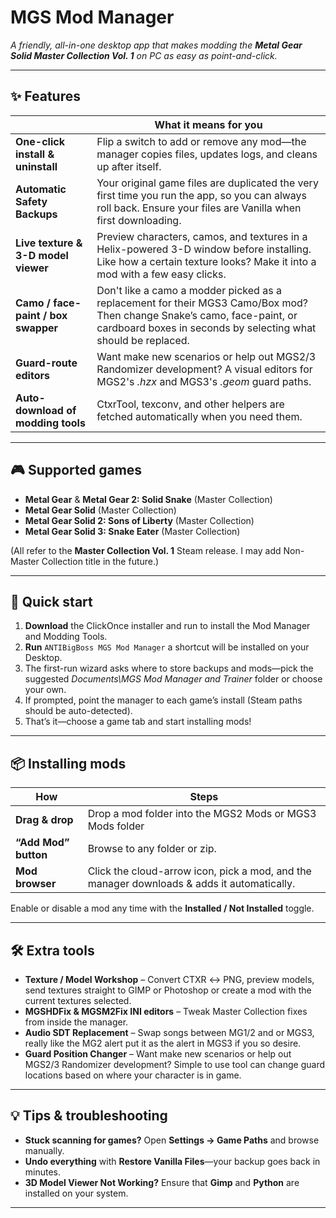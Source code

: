 # MGS Mod Manager

*A friendly, all-in-one desktop app that makes modding the **Metal Gear Solid Master Collection Vol. 1** on PC as easy as point-and-click.*

---

## ✨ Features

|           | What it means for you |
|-----------|-----------------------|
| **One-click install & uninstall** | Flip a switch to add or remove any mod—the manager copies files, updates logs, and cleans up after itself. |
| **Automatic Safety Backups** | Your original game files are duplicated the very first time you run the app, so you can always roll back. Ensure your files are Vanilla when first downloading. |
| **Live texture & 3-D model viewer** | Preview characters, camos, and textures in a Helix-powered 3-D window before installing. Like how a certain texture looks? Make it into a mod with a few easy clicks. |
| **Camo / face-paint / box swapper** | Don't like a camo a modder picked as a replacement for their MGS3 Camo/Box mod? Then change Snake’s camo, face-paint, or cardboard boxes in seconds by selecting what should be replaced. |
| **Guard-route editors** | Want make new scenarios or help out MGS2/3 Randomizer development? A visual editors for MGS2's *.hzx* and MGS3's *.geom* guard paths.|
| **Auto-download of modding tools** | CtxrTool, texconv, and other helpers are fetched automatically when you need them. |

---

## 🎮 Supported games

* **Metal Gear** & **Metal Gear 2: Solid Snake** (Master Collection)  
* **Metal Gear Solid** (Master Collection)
* **Metal Gear Solid 2: Sons of Liberty** (Master Collection)  
* **Metal Gear Solid 3: Snake Eater** (Master Collection)  

(All refer to the **Master Collection Vol. 1** Steam release. I may add Non-Master Collection title in the future.)

---

## 🚀 Quick start

1. **Download** the ClickOnce installer and run to install the Mod Manager and Modding Tools.  
2. **Run** `ANTIBigBoss MGS Mod Manager` a shortcut will be installed on your Desktop.  
3. The first-run wizard asks where to store backups and mods—pick the suggested *Documents\\MGS Mod Manager and Trainer* folder or choose your own.  
4. If prompted, point the manager to each game’s install (Steam paths should be auto-detected).  
5. That’s it—choose a game tab and start installing mods!

---

## 📦 Installing mods

| How | Steps |
|-----|-------|
| **Drag & drop** | Drop a mod folder into the MGS2 Mods or MGS3 Mods folder |
| **“Add Mod” button** | Browse to any folder or zip. |
| **Mod browser** | Click the cloud-arrow icon, pick a mod, and the manager downloads & adds it automatically. |

Enable or disable a mod any time with the **Installed / Not Installed** toggle.

---

## 🛠️ Extra tools

* **Texture / Model Workshop** – Convert CTXR ↔ PNG, preview models, send textures straight to GIMP or Photoshop or create a mod with the current textures selected.
* **MGSHDFix & MGSM2Fix INI editors** – Tweak Master Collection fixes from inside the manager.  
* **Audio SDT Replacement** – Swap songs between MG1/2 and or MGS3, really like the MG2 alert put it as the alert in MGS3 if you so desire.
* **Guard Position Changer** – Want make new scenarios or help out MGS2/3 Randomizer development? Simple to use tool can change guard locations based on where your character is in game.

---

## 💡 Tips & troubleshooting

* **Stuck scanning for games?** Open **Settings → Game Paths** and browse manually.  
* **Undo everything** with **Restore Vanilla Files**—your backup goes back in minutes.
* **3D Model Viewer Not Working?** Ensure that **Gimp** and **Python** are installed on your system. 

---


